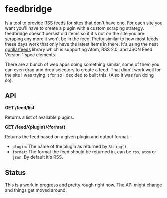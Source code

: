 # feedbridge

Is a tool to provide RSS feeds for sites that don't have one. For each site you want you'll have to create a plugin with a custom scraping strategy. feedbridge doesn't persist old items so if it's not on the site you are scraping any more it won't be in the feed. Pretty similar to how most feeds these days work that only have the latest items in there. It's using the neat [gorilla/feeds](https://github.com/gorilla/feeds) library which is supporting Atom, RSS 2.0, and JSON Feed Version 1 spec elements.

There are a bunch of web apps doing something similar, some of them you can even drag and drop selectors to create a feed. That didn't work well for the site I was trying it for so I decided to built this. (Also it was fun doing so).

## API

**GET /feed/list**

Returns a list of available plugins.

**GET /feed/{plugin}/{format}**

Returns the feed based on a given plugin and output format.

- `plugin`: The name of the plugin as returned by `String()`
- `format`: The format the feed should be returned in, can be `rss`, `atom` or `json`. By default it's RSS.

## Status

This is a work in progress and pretty rough right now. The API might change and things get moved around.